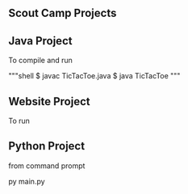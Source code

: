 Scout Camp Projects 
-------------------------

Java Project
--------------

To compile and run 

"""shell
$ javac TicTacToe.java 
$ java TicTacToe
"""

Website Project
-----------------
To run

Python Project
-----------------
from command prompt

py main.py
